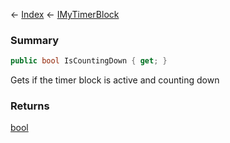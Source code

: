 ← [Index](Api-Index) ← [IMyTimerBlock](SpaceEngineers.Game.ModAPI.Ingame.IMyTimerBlock)

### Summary

```csharp
public bool IsCountingDown { get; }
```

Gets if the timer block is active and counting down

### Returns

[bool](https://docs.microsoft.com/en-us/dotnet/api/system.boolean?view=netframework-4.6)

